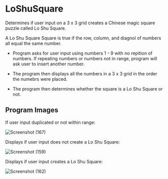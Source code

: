 # LoShuSquare
Determines if user input on a 3 x 3 grid creates a Chinese magic square puzzle called Lo Shu Square.

A Lo Shu Square Square is true if the row, column, and diagnol of numbers all equal the same number.

- Program asks for user input using numbers 1 - 9 with no repition of numbers. If repeating numbers or numbers not in range, program will ask user to insert another number.

- The program then displays all the numbers in a 3 x 3 grid in the order the numebrs were placed.

- The program then determines whether the square is a Lo Shu Square or not.

## Program Images

If user input duplicated or not within range:

![Screenshot (167)](https://user-images.githubusercontent.com/79016565/137794200-631af39c-6fc4-48c9-87d0-6c970e09df2b.png)

Displays if user input does not create a Lo Shu Square:

![Screenshot (159)](https://user-images.githubusercontent.com/79016565/137794473-960dd61f-7065-4dc6-ad34-102cece133d3.png)

Displays if user input creates a Lo Shu Square:

![Screenshot (162)](https://user-images.githubusercontent.com/79016565/137794499-a1f5514c-5cb2-40a8-a287-595a4ffe3487.png)





